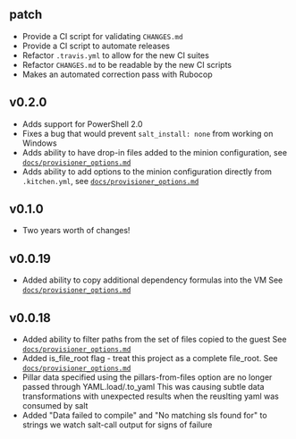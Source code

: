 ## patch

* Provide a CI script for validating `CHANGES.md`
* Provide a CI script to automate releases
* Refactor `.travis.yml` to allow for the new CI suites
* Refactor `CHANGES.md` to be readable by the new CI scripts
* Makes an automated correction pass with Rubocop

## v0.2.0

* Adds support for PowerShell 2.0
* Fixes a bug that would prevent `salt_install: none` from working on Windows
* Adds ability to have drop-in files added to the minion configuration, see
  [`docs/provisioner_options.md`](./docs/provisioner_options.md#salt_minion_config_dropin_files)
* Adds ability to add options to the minion configuration directly from `.kitchen.yml`,
  see [`docs/provisioner_options.md`](./docs/provisioner_options.md#salt_minion_extra_config)

## v0.1.0

* Two years worth of changes!

## v0.0.19
* Added ability to copy additional dependency formulas into the VM
  See [`docs/provisioner_options.md`](./docs/provisioner_options.md#dependencies)

## v0.0.18
* Added ability to filter paths from the set of files copied to the guest
  See [`docs/provisioner_options.md`](./docs/provisioner_options.md#salt_copy_filter)
* Added is_file_root flag - treat this project as a complete file_root.
  See [`docs/provisioner_options.md`](./docs/provisioner_options.md#is_file_root)
* Pillar data specified using the pillars-from-files option are no longer
  passed through YAML.load/.to_yaml
  This was causing subtle data transformations with unexpected results when
  the reuslting yaml was consumed by salt
* Added "Data failed to compile" and "No matching sls found for" to
  strings we watch salt-call output for signs of failure
